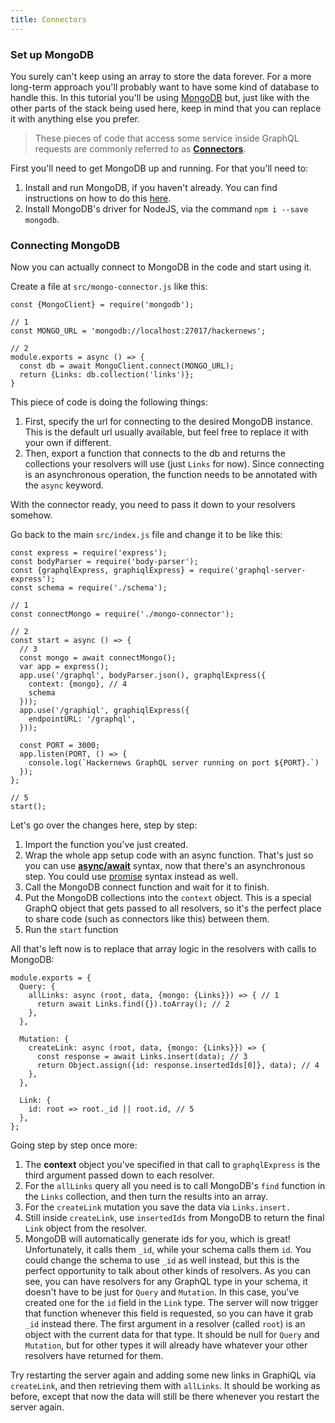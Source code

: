 ```yaml
---
title: Connectors
---
```


### Set up MongoDB

You surely can't keep using an array to store the data forever. For a more long-term approach you'll probably want to have some kind of database to handle this. In this tutorial you'll be using [MongoDB](https://www.mongodb.com/) but, just like with the other parts of the stack being used here, keep in mind that you can replace it with anything else you prefer.


> These pieces of code that access some service inside GraphQL requests are commonly referred to as **[Connectors](https://github.com/apollographql/graphql-tools/blob/master/designs/connectors.md#what-is-a-connector)**.

<Instruction>

First you'll need to get MongoDB up and running. For that you'll need to:

1. Install and run MongoDB, if you haven't already. You can find instructions on how to do this [here](https://docs.mongodb.com/master/administration/install-community/).
2. Install MongoDB's driver for NodeJS, via the command `npm i --save mongodb`.

</Instruction>

### Connecting MongoDB

Now you can actually connect to MongoDB in the code and start using it.

<Instruction>

Create a file at `src/mongo-connector.js` like this:

```js(path=".../hackernews-graphql-js/src/mongo-connector.js")
const {MongoClient} = require('mongodb');

// 1
const MONGO_URL = 'mongodb://localhost:27017/hackernews';

// 2
module.exports = async () => {
  const db = await MongoClient.connect(MONGO_URL);
  return {Links: db.collection('links')};
}
```

</Instruction>

This piece of code is doing the following things:

1. First, specify the url for connecting to the desired MongoDB instance. This is the default url usually available, but feel free to replace it with your own if different.
2. Then, export a function that connects to the db and returns the collections your resolvers will use (just `Links` for now). Since connecting is an asynchronous operation, the function needs to be annotated with the `async` keyword.

With the connector ready, you need to pass it down to your resolvers somehow.

<Instruction>

Go back to the main `src/index.js` file and change it to be like this:

```js{6-30}(path=".../hackernews-graphql-js/src/index.js")
const express = require('express');
const bodyParser = require('body-parser');
const {graphqlExpress, graphiqlExpress} = require('graphql-server-express');
const schema = require('./schema');

// 1
const connectMongo = require('./mongo-connector');

// 2
const start = async () => {
  // 3
  const mongo = await connectMongo();
  var app = express();
  app.use('/graphql', bodyParser.json(), graphqlExpress({
    context: {mongo}, // 4
    schema
  }));
  app.use('/graphiql', graphiqlExpress({
    endpointURL: '/graphql',
  }));

  const PORT = 3000;
  app.listen(PORT, () => {
    console.log(`Hackernews GraphQL server running on port ${PORT}.`)
  });
};

// 5
start();
```

</Instruction>

Let's go over the changes here, step by step:

1. Import the function you've just created.
2. Wrap the whole app setup code with an async function. That's just so you can use **[async/await](https://developer.mozilla.org/en-US/docs/Web/JavaScript/Reference/Statements/async_function)** syntax, now that there's an asynchronous step. You could use [promise](https://developer.mozilla.org/en/docs/Web/JavaScript/Reference/Global_Objects/Promise) syntax instead as well.
3. Call the MongoDB connect function and wait for it to finish.
4. Put the MongoDB collections into the `context` object. This is a special GraphQ object that gets passed to all resolvers, so it's the perfect place to share code (such as connectors like this) between them.
5. Run the `start` function

<Instruction>

All that's left now is to replace that array logic in the resolvers with calls to MongoDB:

```js(path=".../hackernews-graphql-js/src/schema/resolvers.js")
module.exports = {
  Query: {
    allLinks: async (root, data, {mongo: {Links}}) => { // 1
      return await Links.find({}).toArray(); // 2
    },
  },

  Mutation: {
    createLink: async (root, data, {mongo: {Links}}) => {
      const response = await Links.insert(data); // 3
      return Object.assign({id: response.insertedIds[0]}, data); // 4
    },
  },

  Link: {
    id: root => root._id || root.id, // 5
  },
};
```

</Instruction>

Going step by step once more:

1. The **context** object you've specified in that call to `graphqlExpress` is the third argument passed down to each resolver.
2. For the `allLinks` query all you need is to call MongoDB's `find` function in the `Links` collection, and then turn the results into an array.
3. For the `createLink` mutation you save the data via `Links.insert.`
4. Still inside `createLink`, use `insertedIds` from MongoDB to return the final `Link` object from the resolver.
5. MongoDB will automatically generate ids for you, which is great! Unfortunately, it calls them `_id`, while your schema calls them `id`. You could change the schema to use `_id` as well instead, but this is the perfect opportunity to talk about other kinds of resolvers. As you can see, you can have resolvers for any GraphQL type in your schema, it doesn't have to be just for `Query` and `Mutation`. In this case, you've created one for the `id` field in the `Link` type. The server will now trigger that function whenever this field is requested, so you can have it grab `_id` instead there. The first argument in a resolver (called `root`) is an object with the current data for that type. It should be null for `Query` and `Mutation`, but for other types it will already have whatever your other resolvers have returned for them.

Try restarting the server again and adding some new links in GraphiQL via `createLink`, and then retrieving them with `allLinks`. It should be working as before, except that now the data will still be there whenever you restart the server again.
